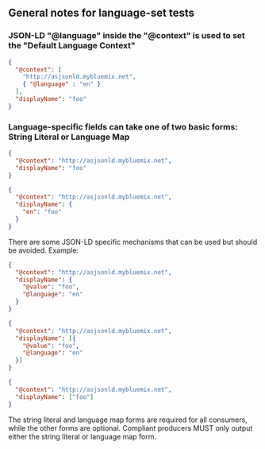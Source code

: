 ## General notes for language-set tests

### JSON-LD "@language" inside the "@context" is used to set the "Default Language Context"

```json
{
  "@context": [
    "http://asjsonld.mybluemix.net",
    { "@language" : "en" }
  ],
  "displayName": "foo"
}
```

### Language-specific fields can take one of two basic forms: String Literal or Language Map

```json
{
  "@context": "http://asjsonld.mybluemix.net",
  "displayName": "foo"
}
```

```json
{
  "@context": "http://asjsonld.mybluemix.net",
  "displayName": {
    "en": "foo"
  }
}
```

There are some JSON-LD specific mechanisms that can be used but should be avoided. Example:

```json
{
  "@context": "http://asjsonld.mybluemix.net",
  "displayName": {
    "@value": "foo",
    "@language": "en"
  }
}
```

```json
{
  "@context": "http://asjsonld.mybluemix.net",
  "displayName": [{
    "@value": "foo",
    "@language": "en"
  }]
}
```

```json
{
  "@context": "http://asjsonld.mybluemix.net",
  "displayName": ["foo"]
}
```

The string literal and language map forms are required for all consumers, while the other forms are optional. Compliant producers MUST only output either the string literal or language map form.

